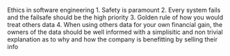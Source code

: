 Ethics in software engineering
	1. Safety is paramount
	2. Every system fails and the failsafe should be the high priority
	3. Golden rule of how you would treat others data
	4. When using others data for your own financial gain, the owners of the data should be well informed with a simplisitic and non trivial explanation as to why and how the company is benefitting by selling their info